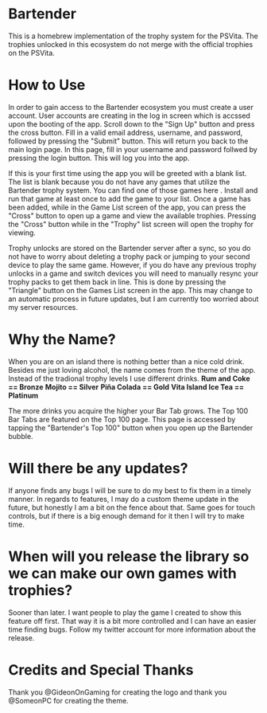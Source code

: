 # Bartender
This is a homebrew implementation of the trophy system for the PSVita. The trophies unlocked in this ecosystem do not merge with the official trophies on the PSVita.

# How to Use
In order to gain access to the Bartender ecosystem you must create a user account. User accounts are creating in the log in screen which is accssed upon the booting of the app. Scroll down to the "Sign Up" button and press the cross button. Fill in a valid email address, username, and password, followed by pressing the "Submit" button. This will return you back to the main login page. In this page, fill in your username and password follwed by pressing the login button. This will log you into the app.

If this is your first time using the app you will be greeted with a blank list. The list is blank because you do not have any games that utilize the Bartender trophy system. You can find one of those games here . Install and run that game at least once to add the game to your list. Once a game has been added, while in the Game List screen of the app, you can press the "Cross" button to open up a game and view the available trophies. Pressing the "Cross" button while in the "Trophy" list screen will open the trophy for viewing.

Trophy unlocks are stored on the Bartender server after a sync, so you do not have to worry about deleting a trophy pack or jumping to your second device to play the same game. However, if you do have any previous trophy unlocks in a game and switch devices you will need to manually resync your trophy packs to get them back in line. This is done by pressing the "Triangle" button on the Games List screen in the app. This may change to an automatic process in future updates, but I am currently too worried about my server resources.

# Why the Name?
When you are on an island there is nothing better than a nice cold drink. Besides me just loving alcohol, the name comes from the theme of the app. Instead of the tradional trophy levels I use different drinks.
<strong>Rum and Coke == Bronze</strong>
<strong>Mojito == Silver</strong>
<strong>Piña Colada == Gold</strong>
<strong>Vita Island Ice Tea == Platinum</strong>

The more drinks you acquire the higher your Bar Tab grows. The Top 100 Bar Tabs are featured on the Top 100 page. This page is accessed by tapping the "Bartender's Top 100" button when you open up the Bartender bubble.

# Will there be any updates?
If anyone finds any bugs I will be sure to do my best to fix them in a timely manner. In regards to features, I may do a custom theme update in the future, but honestly I am a bit on the fence about that. Same goes for touch controls, but if there is a big enough demand for it then I will try to make time.

# When will you release the library so we can make our own games with trophies?
Sooner than later. I want people to play the game I created to show this feature off first. That way it is a bit more controlled and I can have an easier time finding bugs. Follow my twitter account for more information about the release.

# Credits and Special Thanks
Thank you @GideonOnGaming for creating the logo and thank you @SomeonPC for creating the theme.
